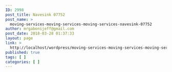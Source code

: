 ```yaml
---
ID: 2998
post_title: Navesink 07752
post_name: >
  moving-services-moving-services-moving-services-navesink-07752
author: mrgabonijeff@gmail.com
post_date: 2018-03-28 01:37:33
layout: page
link: >
  http://localhost/wordpress/moving-services-moving-services-moving-services-navesink-07752/
published: true
tags: [ ]
categories: [ ]
---
```

